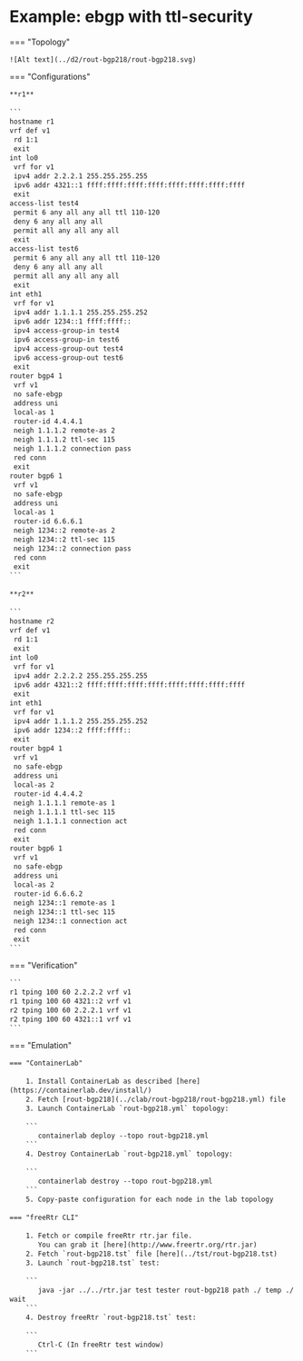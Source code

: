 # Example: ebgp with ttl-security

=== "Topology"

    ![Alt text](../d2/rout-bgp218/rout-bgp218.svg)

=== "Configurations"

    **r1**

    ```
    hostname r1
    vrf def v1
     rd 1:1
     exit
    int lo0
     vrf for v1
     ipv4 addr 2.2.2.1 255.255.255.255
     ipv6 addr 4321::1 ffff:ffff:ffff:ffff:ffff:ffff:ffff:ffff
     exit
    access-list test4
     permit 6 any all any all ttl 110-120
     deny 6 any all any all
     permit all any all any all
     exit
    access-list test6
     permit 6 any all any all ttl 110-120
     deny 6 any all any all
     permit all any all any all
     exit
    int eth1
     vrf for v1
     ipv4 addr 1.1.1.1 255.255.255.252
     ipv6 addr 1234::1 ffff:ffff::
     ipv4 access-group-in test4
     ipv6 access-group-in test6
     ipv4 access-group-out test4
     ipv6 access-group-out test6
     exit
    router bgp4 1
     vrf v1
     no safe-ebgp
     address uni
     local-as 1
     router-id 4.4.4.1
     neigh 1.1.1.2 remote-as 2
     neigh 1.1.1.2 ttl-sec 115
     neigh 1.1.1.2 connection pass
     red conn
     exit
    router bgp6 1
     vrf v1
     no safe-ebgp
     address uni
     local-as 1
     router-id 6.6.6.1
     neigh 1234::2 remote-as 2
     neigh 1234::2 ttl-sec 115
     neigh 1234::2 connection pass
     red conn
     exit
    ```

    **r2**

    ```
    hostname r2
    vrf def v1
     rd 1:1
     exit
    int lo0
     vrf for v1
     ipv4 addr 2.2.2.2 255.255.255.255
     ipv6 addr 4321::2 ffff:ffff:ffff:ffff:ffff:ffff:ffff:ffff
     exit
    int eth1
     vrf for v1
     ipv4 addr 1.1.1.2 255.255.255.252
     ipv6 addr 1234::2 ffff:ffff::
     exit
    router bgp4 1
     vrf v1
     no safe-ebgp
     address uni
     local-as 2
     router-id 4.4.4.2
     neigh 1.1.1.1 remote-as 1
     neigh 1.1.1.1 ttl-sec 115
     neigh 1.1.1.1 connection act
     red conn
     exit
    router bgp6 1
     vrf v1
     no safe-ebgp
     address uni
     local-as 2
     router-id 6.6.6.2
     neigh 1234::1 remote-as 1
     neigh 1234::1 ttl-sec 115
     neigh 1234::1 connection act
     red conn
     exit
    ```

=== "Verification"

    ```
    r1 tping 100 60 2.2.2.2 vrf v1
    r1 tping 100 60 4321::2 vrf v1
    r2 tping 100 60 2.2.2.1 vrf v1
    r2 tping 100 60 4321::1 vrf v1
    ```

=== "Emulation"

    === "ContainerLab"

        1. Install ContainerLab as described [here](https://containerlab.dev/install/)  
        2. Fetch [rout-bgp218](../clab/rout-bgp218/rout-bgp218.yml) file  
        3. Launch ContainerLab `rout-bgp218.yml` topology:  

        ```
           containerlab deploy --topo rout-bgp218.yml  
        ```
        4. Destroy ContainerLab `rout-bgp218.yml` topology:  

        ```
           containerlab destroy --topo rout-bgp218.yml  
        ```
        5. Copy-paste configuration for each node in the lab topology

    === "freeRtr CLI"

        1. Fetch or compile freeRtr rtr.jar file.  
           You can grab it [here](http://www.freertr.org/rtr.jar)  
        2. Fetch `rout-bgp218.tst` file [here](../tst/rout-bgp218.tst)  
        3. Launch `rout-bgp218.tst` test:  

        ```
           java -jar ../../rtr.jar test tester rout-bgp218 path ./ temp ./ wait
        ```
        4. Destroy freeRtr `rout-bgp218.tst` test:  

        ```
           Ctrl-C (In freeRtr test window)
        ```

